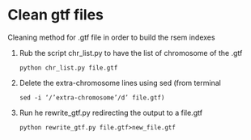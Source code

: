 Clean gtf files
===============

Cleaning method for .gtf file in order to build the rsem indexes

1. Rub the script chr_list.py to have the list of chromosome of the .gtf
   ```
   python chr_list.py file.gtf
   ```

2. Delete the extra-chromosome lines using sed (from terminal
   ```
   sed -i ‘/’extra-chromosome’/d’ file.gtf)
   ```

3. Run he rewrite_gtf.py redirecting the output to a file.gtf
   ```
   python rewrite_gtf.py file.gtf>new_file.gtf
   ```
